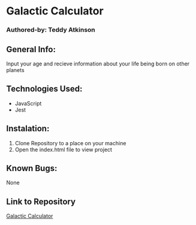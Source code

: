 # Galactic Calculator

### Authored-by: Teddy Atkinson

## General Info:
Input your age and recieve information about your life being born on other planets
## Technologies Used:
* JavaScript
* Jest

## Instalation:
1. Clone Repository to a place on your machine
2. Open the index.html file to view project

## Known Bugs:
None

## Link to Repository
[Galactic Calculator](https://github.com/TeddyAtkinson/galactic-calc)
